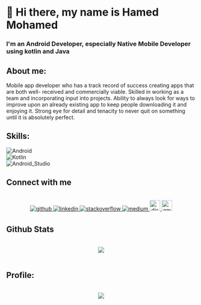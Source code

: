# 👋 Hi there, my name is Hamed Mohamed
### I'm an Android Developer, especially Native Mobile Developer using kotlin and Java

## About me:
Mobile app developer who has a track record of success creating apps that are both well- received and commercially viable. Skilled in working as a team and incorporating input into projects. Ability to always look for ways to improve upon an already existing app to keep people downloading it and enjoying it. Strong eye for detail and tenacity to never quit on something until it is absolutely perfect.

## Skills:
![Android](https://img.shields.io/badge/Android-3DDC84?style=for-the-badge&logo=android&logoColor=white&labelColor=101010)</br>
![Kotlin](https://img.shields.io/badge/Kotlin-0095D5?style=for-the-badge&logo=kotlin&logoColor=white&labelColor=101010)</br>
![Android_Studio](https://img.shields.io/badge/Android_Studio-3DDC84?style=for-the-badge&logo=android-studio&logoColor=white&labelColor=101010)</br>


## Connect with me  
<br/> 
<div align="center">
<a href="https://github.com/Hamed-mohamed-Git" target="_blank">
<img src=https://img.shields.io/badge/github-%2324292e.svg?&style=for-the-badge&logo=github&logoColor=white alt=github style="margin-bottom: 5px;" />
</a>
<a href="https://www.linkedin.com/in/hamed-mohamed-591287235/" target="_blank">
<img src=https://img.shields.io/badge/linkedin-%231E77B5.svg?&style=for-the-badge&logo=linkedin&logoColor=white alt=linkedin style="margin-bottom: 5px;" />
</a>
<a href="https://stackoverflow.com/users/18414200/hamed-mohamed" target="_blank">
<img src=https://img.shields.io/badge/stackoverflow-%23F28032.svg?&style=for-the-badge&logo=stackoverflow&logoColor=white alt=stackoverflow style="margin-bottom: 5px;" />
</a>
<a href="https://medium.com/@hamedarfat9" target="_blank">
<img src=https://img.shields.io/badge/medium-%23292929.svg?&style=for-the-badge&logo=medium&logoColor=white alt=medium style="margin-bottom: 5px;" />
</a>  
  <a href="Hamed#0709" target="_blank">
 <img src="https://img.shields.io/static/v1?message=Discord&logo=discord&label=&color=7289DA&logoColor=white&labelColor=&style=for-the-badge" height="28" alt="discord logo"  />
</a> 
 </a>  
  <a href="hamedarfat9@gmail.com" target="_blank">
<img src="https://img.shields.io/static/v1?message=Gmail&logo=gmail&label=&color=D14836&logoColor=white&labelColor=&style=for-the-badge" height="28" alt="gmail logo" />
</a> 
</div>  

## Github Stats 
<br/> 
<div align="center"><img src="https://github-readme-stats.vercel.app/api?username=Hamed-Mohamed-Git&show_icons=true&count_private=true&hide_border=true" align="center" /></div>  
<br/>  

## Profile:
<br/> 
<div align="center">
<img src="https://komarev.com/ghpvc/?username=Hamed-Mohamed-Git&&style=flat-square" align="center" />
</div>  




